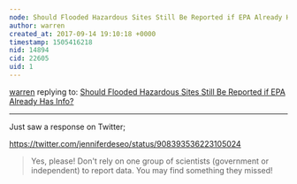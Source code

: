 ```yaml
---
node: Should Flooded Hazardous Sites Still Be Reported if EPA Already Has Info?
author: warren
created_at: 2017-09-14 19:10:18 +0000
timestamp: 1505416218
nid: 14894
cid: 22605
uid: 1
---
```




[warren](../profile/warren) replying to: [Should Flooded Hazardous Sites Still Be Reported if EPA Already Has Info?](../notes/Zengirl2/09-14-2017/should-flooded-hazardous-sites-still-be-reported-if-epa-already-has-info)

----
Just saw a response on Twitter;

https://twitter.com/jenniferdeseo/status/908393536223105024

> Yes, please! Don't rely on one group of scientists (government or independent) to report data. You may find something they missed!
